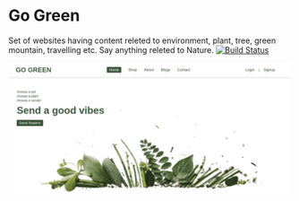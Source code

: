 # Go Green
Set of websites having content releted to environment, plant, tree, green mountain, travelling etc. Say anything releted to Nature.
[![Build Status](https://travis-ci.org/joemccann/dillinger.svg?branch=master)](https://travis-ci.org/joemccann/dillinger)

![go green](go_green.png)

